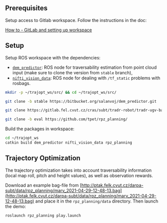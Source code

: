 ## Prerequisites

Setup access to Gitlab workspace. Follow the instructions in the doc:

[How to - GitLab and setting up workspace](https://docs.google.com/document/d/1Jwnu1jSB3GD0ZptfKwZy1fdjjVrTzuNYB_ebzWgul9U/edit#)

## Setup

Setup ROS workspace with the dependencies:

- [`dem_predictor`](https://bitbucket.org/salanvoj/dem_predictor/src/stable/):
  ROS node for traversability estimation from point cloud input
  (make sure to clone the version from `stable` branch),
- [`nifti_vision_data`](https://gitlab.fel.cvut.cz/cras/subt/tradr-robot/tradr-ugv-base/-/tree/master/):
  ROS node for dealing with `/tf_static` problems with rosbags.

```bash
mkdir -p ~/trajopt_ws/src/ && cd ~/trajopt_ws/src/

git clone -b stable https://bitbucket.org/salanvoj/dem_predictor.git

git clone https://gitlab.fel.cvut.cz/cras/subt/tradr-robot/tradr-ugv-base/

git clone -b eval https://github.com/tpet/rpz_planning/
```

Build the packages in workspace:

```bash
cd ~/trajopt_ws
catkin build dem_predictor nifti_vision_data rpz_planning
```

## Trajectory Optimization

The trajectory optimization takes into account traversability information
(local map roll, pitch and height values), as well as observation rewards.

Download an example bag-file
from [http://ptak.felk.cvut.cz/darpa-subt/data/rpz_planning/marv_2021-04-29-12-48-13.bag](http://ptak.felk.cvut.cz/darpa-subt/data/rpz_planning/marv_2021-04-29-12-48-13.bag)
and place it in the `rpz_planning/data` directory. Then launch the demo:

```bash
roslaunch rpz_planning play.launch
```
